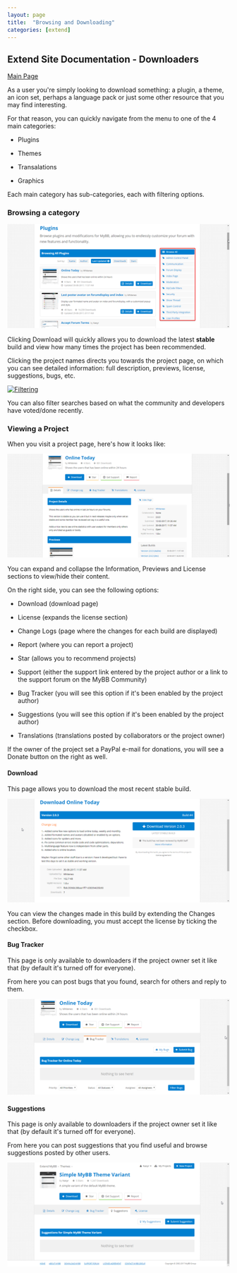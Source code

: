 ```yaml
---
layout: page
title:  "Browsing and Downloading"
categories: [extend]
---
```


## Extend Site Documentation - Downloaders

[Main Page](https://community.mybb.com/mods.php)

As a user you're simply looking to download something: a plugin, a theme, an icon set, perhaps a language pack or just some other resource that you may find interesting.

For that reason, you can quickly navigate from the menu to one of the 4 main categories:

- Plugins

- Themes

- Transalations

- Graphics

Each main category has sub-categories, each with filtering options.


### Browsing a category

[![Browsing and Filtering](/assets/images/mods/downloaders1.png)](/assets/images/mods/downloaders1.png)

Clicking Download will quickly allows you to download the latest **stable** build and view how many times the project has been recommended.

Clicking the project names directs you towards the project page, on which you can see detailed information: full description, previews, license, suggestions, bugs, etc.

[![Filtering](/assets/images/mods/filers1.png)](/assets/images/mods/filers1.png)

You can also filter searches based on what the community and developers have voted/done recently.

### Viewing a Project

When you visit a project page, here's how it looks like:

[![Project Page](/assets/images/mods/downloaders2.png)](/assets/images/mods/downloaders2.png)

You can expand and collapse the Information, Previews and License sections to view/hide their content.

On the right side, you can see the following options:

- Download (download page)

- License (expands the license section)

- Change Logs (page where the changes for each build are displayed)

- Report (where you can report a project)

- Star (allows you to recommend projects)

- Support (either the support link entered by the project author or a link to the support forum on the MyBB Community)

- Bug Tracker (you will see this option if it's been enabled by the project author)

- Suggestions (you will see this option if it's been enabled by the project author)

- Translations (translations posted by collaborators or the project owner)


If the owner of the project set a PayPal e-mail for donations, you will see a Donate button on the right as well.


#### Download
This page allows you to download the most recent stable build.

[![Project Page](/assets/images/mods/downloaders3.png)](/assets/images/mods/downloaders3.png)

You can view the changes made in this build by extending the Changes section. Before downloading, you must accept the license by ticking the checkbox.


#### Bug Tracker

This page is only available to downloaders if the project owner set it like that (by default it's turned off for everyone).

From here you can post bugs that you found, search for others and reply to them.

[![Project Page](/assets/images/mods/downloaders4.png)](/assets/images/mods/downloaders4.png)


#### Suggestions

This page is only available to downloaders if the project owner set it like that (by default it's turned off for everyone).

From here you can post suggestions that you find useful and browse suggestions posted by other users. 

[![Project Page](/assets/images/mods/downloaders5.png)](/assets/images/mods/downloaders5.png)
